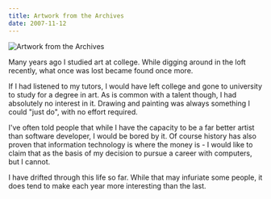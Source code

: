 ```yaml
---
title: Artwork from the Archives
date: 2007-11-12
---
```


![Artwork from the Archives](https://source.unsplash.com/cckf4TsHAuw/1600x900)

Many years ago I studied art at college. While digging around in the loft recently, what once was lost became found once more.

If I had listened to my tutors, I would have left college and gone to university to study for a degree in art. As is common with a talent though, I had absolutely no interest in it. Drawing and painting was always something I could "just do", with no effort required.

I've often told people that while I have the capacity to be a far better artist than software developer, I would be bored by it. Of course history has also proven that information technology is where the money is - I would like to claim that as the basis of my decision to pursue a career with computers, but I cannot.

I have drifted through this life so far. While that may infuriate some people, it does tend to make each year more interesting than the last.